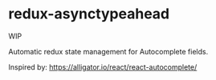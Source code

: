 # redux-asynctypeahead

WIP

Automatic redux state management for Autocomplete fields.

Inspired by: https://alligator.io/react/react-autocomplete/
